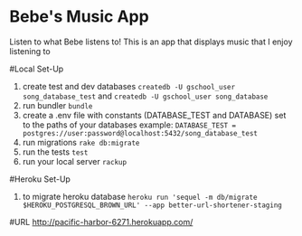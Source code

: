 Bebe's Music App
==============
Listen to what Bebe listens to!
This is an app that displays music that I enjoy listening to

#Local Set-Up
1. create test and dev databases
   `createdb -U gschool_user song_database_test` and `createdb -U gschool_user song_database`
1. run bundler `bundle`
1. create a .env file with constants (DATABASE_TEST and DATABASE) set to the paths of your databases
   example: `DATABASE_TEST = postgres://user:password@localhost:5432/song_database_test`
1. run migrations `rake db:migrate`
1. run the tests `test`
1. run your local server `rackup`

#Heroku Set-Up
1. to migrate heroku database
  `heroku run 'sequel -m db/migrate $HEROKU_POSTGRESQL_BROWN_URL' --app better-url-shortener-staging`

#URL
http://pacific-harbor-6271.herokuapp.com/
